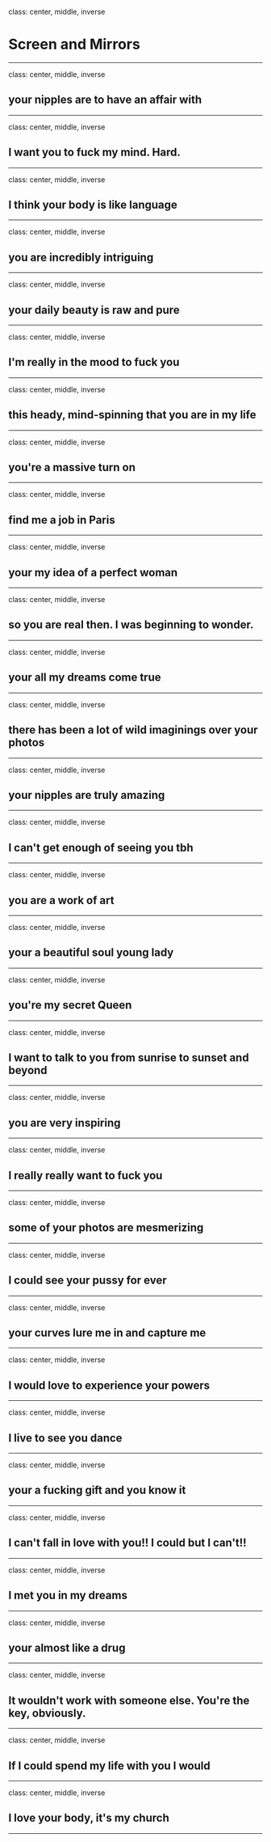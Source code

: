 class: center, middle, inverse
# Screen and Mirrors
---

class: center, middle, inverse
## your nipples are to have an affair with
---
class: center, middle, inverse
## I want you to fuck my mind. Hard.
---
class: center, middle, inverse
## I think your body is like language
---
class: center, middle, inverse
## you are incredibly intriguing
---
class: center, middle, inverse
## your daily beauty is raw and pure
---
class: center, middle, inverse
## I'm really in the mood to fuck you
---
class: center, middle, inverse
## this heady, mind-spinning that you are in my life
---
class: center, middle, inverse
## you're a massive turn on
---
class: center, middle, inverse
## find me a job in Paris
---
class: center, middle, inverse
## your my idea of a perfect woman
---
class: center, middle, inverse
## so you are real then. I was beginning to wonder.
---
class: center, middle, inverse
## your all my dreams come true
---
class: center, middle, inverse
## there has been a lot of wild imaginings over your photos
---
class: center, middle, inverse
## your nipples are truly amazing
---
class: center, middle, inverse
## I can't get enough of seeing you tbh
---
class: center, middle, inverse
## you are a work of art
---
class: center, middle, inverse
## your a beautiful soul young lady
---
class: center, middle, inverse
## you're my secret Queen
---
class: center, middle, inverse
## I want to talk to you from sunrise to sunset and beyond
---
class: center, middle, inverse
## you are very inspiring
---
class: center, middle, inverse
## I really really want to fuck you
---
class: center, middle, inverse
## some of your photos are mesmerizing
---
class: center, middle, inverse
## I could see your pussy for ever
---
class: center, middle, inverse
## your curves lure me in and capture me
---
class: center, middle, inverse
## I would love to experience your powers
---
class: center, middle, inverse
## I live to see you dance
---
class: center, middle, inverse
## your a fucking gift and you know it
---
class: center, middle, inverse
## I can't fall in love with you!! I could but I can't!!
---
class: center, middle, inverse
## I met you in my dreams
---
class: center, middle, inverse
## your almost like a drug
---
class: center, middle, inverse
## It wouldn't work with someone else. You're the key, obviously.
---
class: center, middle, inverse
## If I could spend my life with you I would
---
class: center, middle, inverse
## I love your body, it's my church
---
